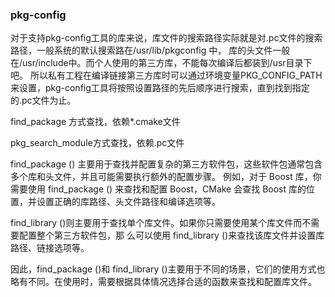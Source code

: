  
 ### pkg-config
 对于支持pkg-config工具的库来说，库文件的搜索路径实际就是对.pc文件的搜索路径，一般系统的默认搜索路在/usr/lib/pkgconfig 中，
 库的头文件一般在/usr/include中。而个人使用的第三方库，不能每次编译后都装到/usr目录下吧。
 所以私有工程在编译链接第三方库时可以通过环境变量PKG_CONFIG_PATH来设置，pkg-config工具将按照设置路径的先后顺序进行搜索，直到找到指定的.pc文件为止。
 
find_package 方式查找，依赖*.cmake文件

pkg_search_module方式查找，依赖.pc文件


find_package () 主要用于查找并配置复杂的第三方软件包，这些软件包通常包含多个库和头文件，并且可能需要执行额外的配置步骤。
例如，对于 Boost 库，你需要使用 find_package () 来查找和配置 Boost，CMake 会查找 Boost 库的位置，并设置正确的库路径、头文件路径和编译选项等。

find_library ()则主要用于查找单个库文件。如果你只需要使用某个库文件而不需要配置整个第三方软件包，那
么可以使用 find_library ()来查找该库文件并设置库路径、链接选项等。

因此，find_package ()和 find_library ()主要用于不同的场景，它们的使用方式也略有不同。在使用时，需要根据具体情况选择合适的函数来查找和配置库文件。
